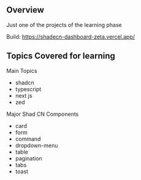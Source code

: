 ## Overview

Just one of the projects of the learning phase

Build: https://shadecn-dashboard-zeta.vercel.app/

## Topics Covered for learning

Main Topics

- shadcn
- typescript
- next js
- zed

Major Shad CN Components

- card
- form
- command
- dropdown-menu
- table
- pagination
- tabs
- toast
